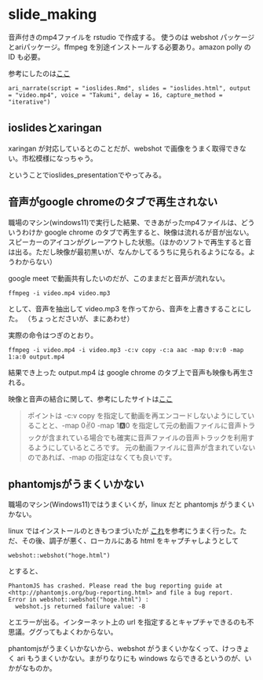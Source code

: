 # slide_making


音声付きのmp4ファイルを rstudio で作成する。
使うのは webshot パッケージとariパッケージ。ffmpeg を別途インストールする必要あり。amazon polly の ID も必要。

参考にしたのは[ここ](https://qiita.com/kazutan/items/3b7db5cc572057e551ed)

```
ari_narrate(script = "ioslides.Rmd", slides = "ioslides.html", output = "video.mp4", voice = "Takumi", delay = 16, capture_method = "iterative")
```
## ioslidesとxaringan

xaringan が対応しているとのことだが、webshot で画像をうまく取得できない。市松模様になっちゃう。

ということでioslides_presentationでやってみる。

## 音声がgoogle chromeのタブで再生されない

職場のマシン(windows11)で実行した結果、できあがったmp4ファイルは、どういうわけか google chrome のタブで再生すると、映像は流れるが音が出ない。スピーカーのアイコンがグレーアウトした状態。（ほかのソフトで再生すると音は出る。ただし映像が最初黒いが、なんかしてるうちに見られるようになる。ようわからない）

google meet で動画共有したいのだが、このままだと音声が流れない。

```
ffmpeg -i video.mp4 video.mp3
```
として、音声を抽出して video.mp3 を作ってから、音声を上書きすることにした。
（ちょっとださいが、まにあわせ）

実際の命令はつぎのとおり。

```
ffmpeg -i video.mp4 -i video.mp3 -c:v copy -c:a aac -map 0:v:0 -map 1:a:0 output.mp4
```

結果でき上った output.mp4 は google chrome のタブ上で音声も映像も再生される。

映像と音声の結合に関して、参考にしたサイトは[ここ](https://qiita.com/niusounds/items/f69a4438f52fbf81f0bd)

> ポイントは -c:v copy を指定して動画を再エンコードしないようにしていることと、-map 0:v:0 -map 1:a:0 を指定して元の動画ファイルに音声トラックが含まれている場合でも確実に音声ファイルの音声トラックを利用するようにしているところです。
元の動画ファイルに音声が含まれていないのであれば、-map の指定はなくても良いです。

## phantomjsがうまくいかない

職場のマシン(Windows11)ではうまくいくが，linux だと phantomjs がうまくいかない。

linux ではインストールのときもつまづいたが
[これ](https://stackoverflow.com/questions/76751971/installing-phantomjs-in-r)を参考にうまく行った。ただ、その後、調子が悪く、ローカルにある html をキャプチャしようとして
```
webshot::webshot("hoge.html")
```
とすると、
```
PhantomJS has crashed. Please read the bug reporting guide at
<http://phantomjs.org/bug-reporting.html> and file a bug report.
Error in webshot::webshot("hoge.html") : 
  webshot.js returned failure value: -8
```
とエラーが出る。インターネット上の url を指定するとキャプチャできるのも不思議。ググってもよくわからない。

phantomjsがうまくいかないから、webshot がうまくいかなくって、けっきょく ari もうまくいかない。まがりなりにも windows ならできるというのが、いかがなものか。